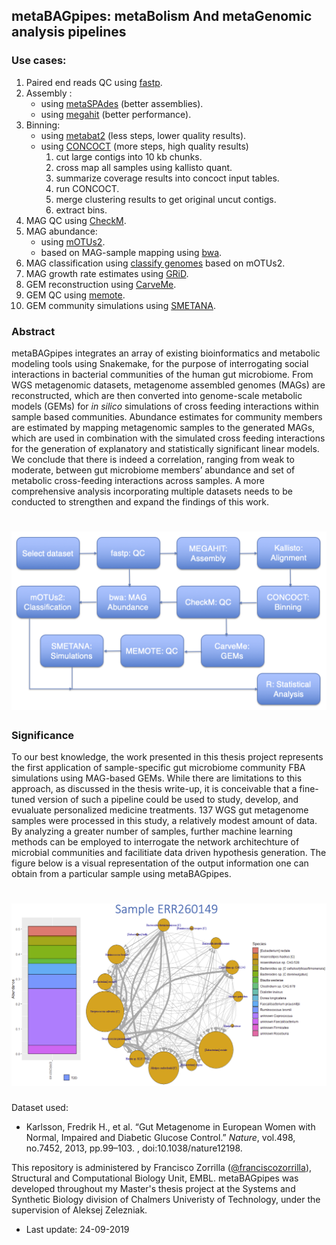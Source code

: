## metaBAGpipes: metaBolism And metaGenomic analysis pipelines

### Use cases:

1. Paired end reads QC using [fastp](https://github.com/OpenGene/fastp).
2. Assembly :
      * using [metaSPAdes](https://github.com/ablab/spades) (better assemblies).
      * using [megahit](https://github.com/voutcn/megahit) (better performance).
3. Binning:
      * using [metabat2](https://bitbucket.org/berkeleylab/metabat/src/master/) (less steps, lower quality results).
      * using [CONCOCT](https://github.com/BinPro/CONCOCT) (more steps, high quality results)
        1. cut large contigs into 10 kb chunks.
        2. cross map all samples using kallisto quant.
        3. summarize coverage results into concoct input tables.
        4. run CONCOCT.
        5. merge clustering results to get original uncut contigs.
        6. extract bins.
4. MAG QC using [CheckM](https://github.com/Ecogenomics/CheckM).
5. MAG abundance:
   * using [mOTUs2](https://github.com/motu-tool/mOTUs_v2).
   * based on MAG-sample mapping using [bwa](https://github.com/lh3/bwa).
6. MAG classification using [classify genomes](https://github.com/AlessioMilanese/classify-genomes) based on mOTUs2.
7. MAG growth rate estimates using [GRiD](https://github.com/ohlab/GRiD).
8. GEM reconstruction using [CarveMe](https://github.com/cdanielmachado/carveme).
9. GEM QC using [memote](https://github.com/opencobra/memote).
10. GEM community simulations using [SMETANA](https://github.com/cdanielmachado/smetana).

### Abstract
metaBAGpipes integrates an array of existing bioinformatics and metabolic modeling tools using Snakemake, for the purpose of interrogating social interactions in bacterial communities of the human gut microbiome. From WGS metagenomic datasets, metagenome assembled genomes (MAGs) are reconstructed, which are then converted into genome-scale metabolic models (GEMs) for *in silico* simulations of cross feeding interactions within sample based communities. Abundance estimates for community members are estimated by mapping metagenomic samples to the generated MAGs, which are used in combination with the simulated cross feeding interactions for the generation of explanatory and statistically significant linear models. We conclude that there is indeed a correlation, ranging from weak to moderate, between gut microbiome members’ abundance and set of metabolic cross-feeding interactions across samples. A more comprehensive analysis incorporating multiple datasets needs to be conducted to strengthen and expand the findings of this work.

# ![pipemap_v0.1.png](pipemap_v0.1.png)

### Significance

To our best knowledge, the work presented in this thesis project represents the first application of sample-specific gut microbiome community FBA simulations using MAG-based GEMs. While there are limitations to this approach, as discussed in the thesis write-up, it is conceivable that a fine-tuned version of such a pipeline could be used to study, develop, and evualuate personalized medicine treatments. 137 WGS gut metagenome samples were processed in this study, a relatively modest amount of data. By analyzing a greater number of samples, further machine learning methods can be employed to interrogate the network architechture of microbial communities and facilitiate data driven hypothesis generation. The figure below is a visual representation of the output information one can obtain from a particular sample using metaBAGpipes.

# ![ERR260149.png](ERR260149.png)

Dataset used:
  * Karlsson, Fredrik H., et al. “Gut Metagenome in European Women with Normal, Impaired and Diabetic Glucose Control.” *Nature*, vol.498, no.7452, 2013, pp.99–103. , doi:10.1038/nature12198.

This repository is administered by Francisco Zorrilla ([@franciscozorrilla](https://github.com/franciscozorrilla/)), Structural and Computational Biology Unit, EMBL. metaBAGpipes was developed throughout my Master's thesis project at the Systems and Synthetic Biology division of Chalmers Univeristy of Technology, under the supervision of Aleksej Zelezniak.

  * Last update: 24-09-2019

